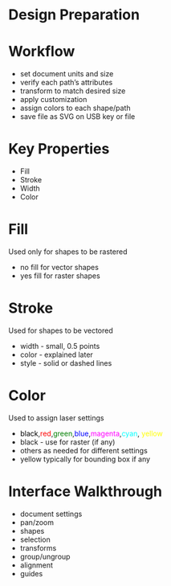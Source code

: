 # Design Preparation


# Workflow
* set document units and size
* verify each path’s attributes
* transform to match desired size 
* apply customization
* assign colors to each shape/path
* save file as SVG on USB key or file


# Key Properties
* Fill
* Stroke
* Width
* Color


# Fill
Used only for shapes to be rastered

* no fill for vector shapes
* yes fill for raster shapes


# Stroke
Used for shapes to be vectored

* width - small, 0.5 points
* color - explained later
* style - solid or dashed lines


# Color
Used to assign laser settings

* <span style="color:black">black</span>,<span style="color:red">red</span>,<span style="color:green">green</span>,<span style="color:blue">blue</span>,<span style="color:magenta">magenta</span>,<span style="color:cyan">cyan</span>, <span style="color:yellow">yellow</span> 
* black - use for raster (if any)
* others as needed for different settings
* yellow typically for bounding box if any


# Interface Walkthrough
* document settings
* pan/zoom
* shapes
* selection
* transforms
* group/ungroup
* alignment
* guides
